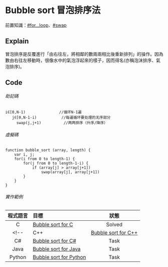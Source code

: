 # Bubble sort 冒泡排序法

前置知識：[#for...loop]()、[#swap]()

## Explain

冒泡排序是反覆進行「由右往左，將相鄰的數兩兩相比後重新排列」的操作。因為數由右往左移動時，很像水中的氣泡浮起來的樣子，因而得名(亦稱泡沫排序、氣泡排序)。

## Code

###### 助記碼
```
i∈[0,N-1)               //循环N-1遍
   j∈[0,N-1-i)           //每遍循环要处理的无序部分
     swap(j,j+1)          //两两排序（升序/降序）
```

###### 虛擬碼
```
function bubble_sort (array, length) {
    var i, j;
    for(i from 0 to length-1) {
        for(j from 0 to length-1-i) {
            if (array[j] > array[j+1])
                swap(array[j], array[j+1])
        }
    }
}
```

###### 實作範例

|程式語言|目標                         |狀態  |
|:-----:|:---------------------------|:----:|
|C      |[Bubble sort for C](https://github.com/WaylonYuen/learn-c/tree/Master/%23J02%20Algorithms/%23J0221_BubbleSort-Solved)       |Solved  |
<!-- |C++    |[Bubble sort for C++]()     |Task  |
|C#     |[Bubble sort for C#]()      |Task  |
|Java   |[Bubble sort for Java]()    |Task  |
|Python |[Bubble sort for Python]()  |Task  | -->
